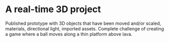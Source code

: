 # A real-time 3D project

Published prototype with 3D objects that have been moved and/or scaled, materials, directional light, imported assets. Complete challenge of creating a game where a ball moves along a thin platform above lava.

